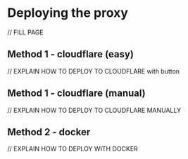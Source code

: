 # Deploying the proxy

// FILL PAGE

## Method 1 - cloudflare (easy)

// EXPLAIN HOW TO DEPLOY TO CLOUDFLARE with button

## Method 1 - cloudflare (manual)

// EXPLAIN HOW TO DEPLOY TO CLOUDFLARE MANUALLY

## Method 2 - docker

// EXPLAIN HOW TO DEPLOY WITH DOCKER
